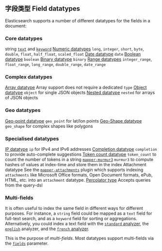 ##  字段类型 Field datatypes

Elasticsearch supports a number of different datatypes for the fields in a document:

### Core datatypes

string 
     [`text`](text.html) and [`keyword`](keyword.html)
[Numeric datatypes](number.html)
     `long`, `integer`, `short`, `byte`, `double`, `float`, `half_float`, `scaled_float`
[Date datatype](date.html)
     `date`
[Boolean datatype](boolean.html)
     `boolean`
[Binary datatype](binary.html)
     `binary`
[Range datatypes](range.html)
     `integer_range`, `float_range`, `long_range`, `double_range`, `date_range`

### Complex datatypes

[Array datatype](array.html)
     Array support does not require a dedicated `type`
[Object datatype](object.html)
     `object` for single JSON objects 
[Nested datatype](nested.html)
     `nested` for arrays of JSON objects 

### Geo datatypes

[Geo-point datatype](geo-point.html)
     `geo_point` for lat/lon points 
[Geo-Shape datatype](geo-shape.html)
     `geo_shape` for complex shapes like polygons 

### Specialised datatypes

[IP datatype](ip.html)
     `ip` for IPv4 and IPv6 addresses 
[Completion datatype](search-suggesters-completion.html)
     `completion` to provide auto-complete suggestions 
[Token count datatype](token-count.html)
     `token_count` to count the number of tokens in a string 
[`mapper-murmur3`](https://www.elastic.co/guide/en/elasticsearch/plugins/5.4/mapper-size.html)
     `murmur3` to compute hashes of values at index-time and store them in the index 
Attachment datatype 
     See the [`mapper-attachments`](https://www.elastic.co/guide/en/elasticsearch/plugins/5.4/mapper-attachments.html) plugin which supports indexing `attachments` like Microsoft Office formats, Open Document formats, ePub, HTML, etc. into an `attachment` datatype. 
[Percolator type](percolator.html)
     Accepts queries from the query-dsl 

### Multi-fields

It is often useful to index the same field in different ways for different purposes. For instance, a `string` field could be mapped as a `text` field for full-text search, and as a `keyword` field for sorting or aggregations. Alternatively, you could index a text field with the [`standard` analyzer](analysis-standard-analyzer.html), the [`english`](analysis-lang-analyzer.html#english-analyzer) analyzer, and the [`french` analyzer](analysis-lang-analyzer.html#french-analyzer).

This is the purpose of _multi-fields_. Most datatypes support multi-fields via the [`fields`](multi-fields.html) parameter.
